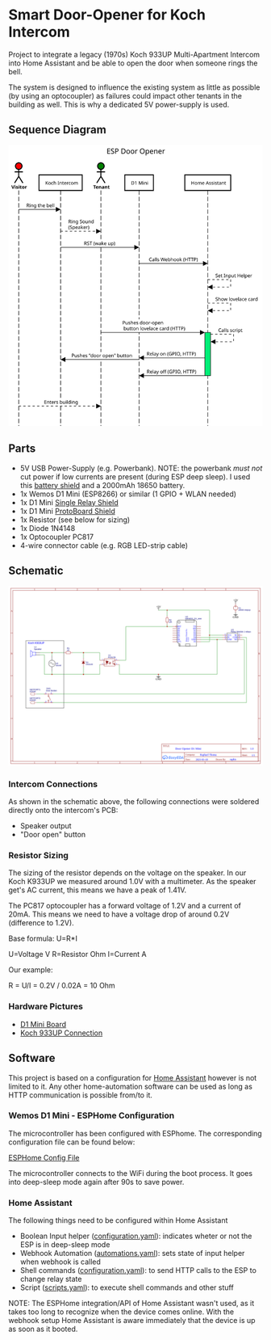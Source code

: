 # Smart Door-Opener for Koch Intercom
Project to integrate a legacy (1970s) Koch 933UP Multi-Apartment Intercom into Home Assistant and be able to open the door when someone rings the bell.

The system is designed to influence the existing system as little as possible (by using an optocoupler) as failures could impact other tenants in the building as well. This is why a dedicated 5V power-supply is used.

## Sequence Diagram
![Sequence Diagram](pictures/sequencediagram-org.svg)

## Parts
* 5V USB Power-Supply (e.g. Powerbank). NOTE: the powerbank *must not* cut power if low currents are present (during ESP deep sleep). I used this [battery shield](https://www.aliexpress.com/item/4001118637158.html?spm=a2g0s.9042311.0.0.2fd14c4dPqfgSa) and a 2000mAh 18650 battery.
* 1x Wemos D1 Mini (ESP8266) or similar (1 GPIO + WLAN needed)
* 1x D1 Mini [Single Relay Shield](https://www.aliexpress.com/item/4000420770002.html?spm=a2g0s.9042311.0.0.2fd14c4dPqfgSa)
* 1x D1 Mini [ProtoBoard Shield](https://www.aliexpress.com/item/32766059774.html?spm=a2g0s.9042311.0.0.2fd14c4dPqfgSa)
* 1x Resistor (see below for sizing)
* 1x Diode 1N4148
* 1x Optocoupler PC817
* 4-wire connector cable (e.g. RGB LED-strip cable)

## Schematic
![Schematic](circuit/Schematic_Door-Opener-ESP-D1_2021-02-28.png)

### Intercom Connections
As shown in the schematic above, the following connections were soldered directly onto the intercom's PCB:
* Speaker output
* "Door open" button

### Resistor Sizing ###
The sizing of the resistor depends on the voltage on the speaker. In our Koch K933UP we measured around 1.0V with a multimeter. As the speaker get's AC current, this means we have a peak of 1.41V.

The PC817 optocoupler has a forward voltage of 1.2V and a current of 20mA. This means we need to have a voltage drop of around 0.2V (difference to 1.2V).

Base formula: U=R\*I

U=Voltage V
R=Resistor Ohm
I=Current A

Our example:

R = U/I = 0.2V / 0.02A = 10 Ohm

### Hardware Pictures
* [D1 Mini Board](pictures/d1-mini-board.jpeg)
* [Koch 933UP Connection](pictures/koch-k933up-d1-opener.jpeg)

## Software
This project is based on a configuration for [Home Assistant](https://www.home-assistant.io/) however is not limited to it. Any other home-automation software can be used as long as HTTP communication is possible from/to it.

### Wemos D1 Mini - ESPHome Configuration
The microcontroller has been configured with ESPhome. The corresponding configuration file can be found below:

[ESPHome Config File](esphome/d1-mini-door-opener-esp.yaml)

The microcontroller connects to the WiFi during the boot process. It goes into deep-sleep mode again after 90s to save power.

### Home Assistant
The following things need to be configured within Home Assistant
* Boolean Input helper ([configuration.yaml](home-assistant/configuration.yaml)): indicates wheter or not the ESP is in deep-sleep mode
* Webhook Automation ([automations.yaml](home-assistant/automations.yaml)): sets state of input helper when webhook is called
* Shell commands ([configuration.yaml](home-assistant/configuration.yaml)): to send HTTP calls to the ESP to change relay state
* Script ([scripts.yaml](home-assistant/scripts.yaml)): to execute shell commands and other stuff

NOTE: The ESPHome integration/API of Home Assistant wasn't used, as it takes too long to recognize when the device comes online. With the webhook setup Home Assistant is aware immediately that the device is up as soon as it booted.

